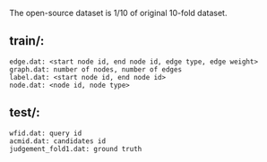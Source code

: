 The open-source dataset is 1/10 of original 10-fold dataset.

## train/:       
```
edge.dat: <start node id, end node id, edge type, edge weight>
graph.dat: number of nodes, number of edges
label.dat: <start node id, end node id>
node.dat: <node id, node type>
```
## test/:
```
wfid.dat: query id
acmid.dat: candidates id
judgement_fold1.dat: ground truth
```
